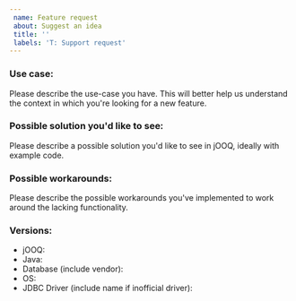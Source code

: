```yaml
---
 name: Feature request
 about: Suggest an idea
 title: ''
 labels: 'T: Support request'
---
```


### Use case:

Please describe the use-case you have. This will better help us understand the context in which you're looking for a new feature.

### Possible solution you'd like to see:

Please describe a possible solution you'd like to see in jOOQ, ideally with example code.

### Possible workarounds:

Please describe the possible workarounds you've implemented to work around the lacking functionality.

### Versions:

- jOOQ:
- Java:
- Database (include vendor):
- OS:
- JDBC Driver (include name if inofficial driver):